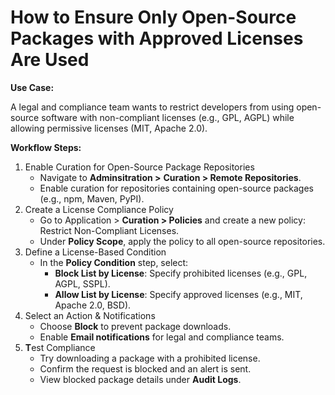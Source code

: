 # How to Ensure Only Open-Source Packages with Approved Licenses Are Used

**Use Case:**

A legal and compliance team wants to restrict developers from using open-source software with non-compliant licenses (e.g., GPL, AGPL) while allowing permissive licenses (MIT, Apache 2.0).

**Workflow Steps:**

1. Enable Curation for Open-Source Package Repositories
   * Navigate to **Adminsitration >** **Curation > Remote Repositories**.
   * Enable curation for repositories containing open-source packages (e.g., npm, Maven, PyPI).
2. Create a License Compliance Policy
   * Go to Application > **Curation > Policies** and create a new policy: Restrict Non-Compliant Licenses.
   * Under **Policy Scope**, apply the policy to all open-source repositories.
3. Define a License-Based Condition
   * In the **Policy Condition** step, select:
     * **Block List by License**: Specify prohibited licenses (e.g., GPL, AGPL, SSPL).
     * **Allow List by License**: Specify approved licenses (e.g., MIT, Apache 2.0, BSD).
4. Select an Action & Notifications
   * Choose **Block** to prevent package downloads.
   * Enable **Email notifications** for legal and compliance teams.
5. **T**est Compliance
   * Try downloading a package with a prohibited license.
   * Confirm the request is blocked and an alert is sent.
   * View blocked package details under **Audit Logs**.
